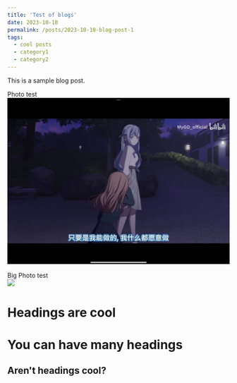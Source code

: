 ```yaml
---
title: 'Test of blogs'
date: 2023-10-10
permalink: /posts/2023-10-10-blog-post-1
tags:
  - cool posts
  - category1
  - category2
---
```


This is a sample blog post. 

Photo test
<br/><img src='/images/photos/test.jpg'>

Big Photo test
<br/><img src='/images/photos/DSC_2340.jpg'>

Headings are cool
======

You can have many headings
======

Aren't headings cool?
------
